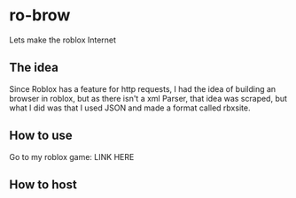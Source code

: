 # ro-brow
Lets make the roblox Internet

## The idea
Since Roblox has a feature for http requests, I had the idea of building an browser in roblox, but as there isn't a xml Parser, that idea was scraped, but what I did was that I used JSON and made a format called rbxsite.

## How to use
Go to my roblox game: LINK HERE

## How to host
